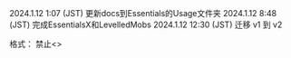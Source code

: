 2024.1.12 1:07 (JST) 更新docs到Essentials的Usage文件夹
2024.1.12 8:48 (JST) 完成EssentialsX和LevelledMobs
2024.1.12 12:30 (JST) 迁移 v1 到 v2

格式：
禁止<>